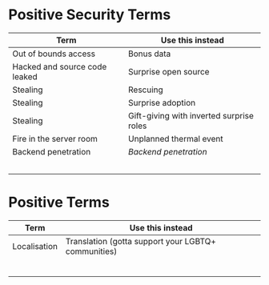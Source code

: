 # Positive Security Terms

| Term | Use this instead |
|------|------------------|
| Out of bounds access     | Bonus data                  |
| Hacked and source code leaked     | Surprise open source                 |
| Stealing     | Rescuing                 |
| Stealing     | Surprise adoption                 |
| Stealing      | Gift-giving with inverted surprise roles                 |
| Fire in the server room | Unplanned thermal event                 |
| Backend penetration     | *Backend penetration*                 |
|      |                  |
|      |                  |
|      |                  |
|      |                  |
|      |                  |

# Positive Terms

| Term | Use this instead |
|------|------------------|
| Localisation     | Translation (gotta support your LGBTQ+ communities)                 |
|      |                  |
|      |                  |
|      |                  |
|      |                  |
|      |                  |
|      |                  |
